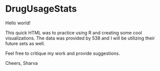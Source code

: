 # DrugUsageStats

Hello world! 

This quick HTML was to practice using  R and creating some cool visualizations. The data was provided by 538 and I will be utilizing their future sets as well. 

Feel free to critique my work and provide suggestions. 

Cheers, 
Sharva 
